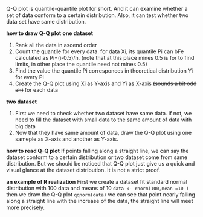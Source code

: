 Q-Q plot is quantile-quantile plot for short. And it can examine whether a set of data conform to a certain distribution. Also, it can test whether two data set have same distribution.

**how to draw Q-Q plot**
**one dataset**
1. Rank all the data in ascend order
2. Count the quantile for every data. for data Xi, its quantile Pi can bFe calculated as Pi=(i-0.5)/n. (note that at this place mines 0.5 is for to find limits, in other place the quantile need not mines 0.5)
3. Find the value the quantile Pi corresponces in theoretical distribution Yi for every Pi
4. Create the Q-Q plot using Xi as Y-axis and Yi as X-axis ~~(sounds a bit odd ah)~~ for each data 

**two dataset**
1. First we need to check whether two dataset have same data. if not, we need to fill the dataset with small data to the same amount of data with big data
2. Now that they have same amount of data, draw the Q-Q plot using one sameple as X-axis and another as Y-axis.

**how to read Q-Q plot**
If points falling along a straight line, we can say the dataset conform to a certain distribution or two dataset come from same distribution. 
But we should be noticed that Q-Q plot just give us a quick and visual glance at the dataset distribution. It is not a strict proof.

**an example of R realization**
First we create a dataset fit standard normal distribution with 100 data and means of 10
`data <- rnorm(100,mean =10 )`
then we draw the Q-Q plot
`qqnorm(data)`
we can see that point nearly falling along a straight line
with the increase of the data, the straight line will meet more precisely.
